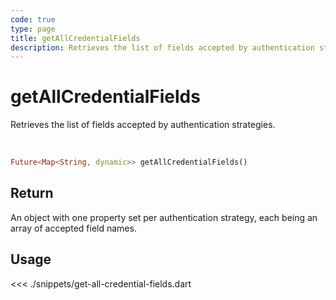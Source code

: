 ```yaml
---
code: true
type: page
title: getAllCredentialFields
description: Retrieves the list of fields accepted by authentication strategies.
---
```


# getAllCredentialFields

Retrieves the list of fields accepted by authentication strategies.

<br />

```dart
Future<Map<String, dynamic>> getAllCredentialFields()
```

## Return

An object with one property set per authentication strategy, each being an array of accepted field names.

## Usage

<<< ./snippets/get-all-credential-fields.dart
